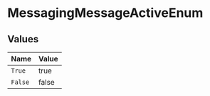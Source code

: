 # MessagingMessageActiveEnum


## Values

| Name    | Value   |
| ------- | ------- |
| `True`  | true    |
| `False` | false   |
